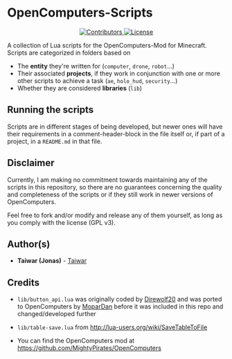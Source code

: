 # OpenComputers-Scripts
<p align="center">
    <a href="https://github.com/Taiwar/OpenComputers-Scripts/contributors">
        <img src="https://img.shields.io/github/contributors/Taiwar/OpenComputers-Scripts" alt="Contributors"/>
    </a>
    <a href="https://github.com/Taiwar/OpenComputers-Scripts/blob/master/LICENSE">
        <img src="https://img.shields.io/github/license/Taiwar/OpenComputers-Scripts" alt="License"/>
    </a>
</p>

A collection of Lua scripts for the OpenComputers-Mod for Minecraft.
Scripts are categorized in folders based on 

* The **entity** they're written for (`computer`, `drone`, `robot`...) 
* Their associated **projects**, if they work in conjunction with one or more other scripts to achieve a task
  (`ae`, `holo_hud`, `security`...)
* Whether they are considered **libraries** (`lib`)
  
## Running the scripts
Scripts are in different stages of being developed, but newer ones will have their requirements in a comment-header-block
in the file itself or, if part of a project, in a `README.md` in that file.

## Disclaimer
Currently, I am making no commitment towards maintaining any of the scripts in this repository, so there are no 
guarantees concerning the quality and completeness of the scripts or if they still work in newer versions of OpenComputers.

Feel free to fork and/or modify and release any of them yourself, as long as you comply with the license (GPL v3).

## Author(s)

* **Taiwar (Jonas)** - [Taiwar](https://github.com/Taiwar)

## Credits
* `lib/button_api.lua` was originally coded by [Direwolf20](https://github.com/Direwolf20-MC) 
and was ported to OpenComputers by [MoparDan](https://oc.cil.li/profile/491-mopardan/) 
before it was included in this repo and changed/developed further

* `lib/table-save.lua` from http://lua-users.org/wiki/SaveTableToFile

* You can find the OpenComputers mod at https://github.com/MightyPirates/OpenComputers